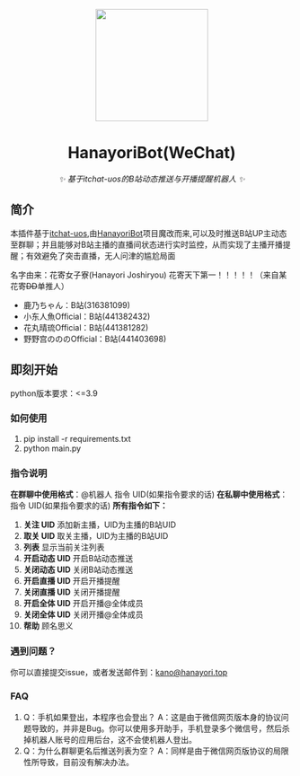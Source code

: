 <!-- markdownlint-disable MD033 MD041-->
<p align="center">
  <img src="https://cdn.jsdelivr.net/gh/kanomahoro/images@main/logo.png" width="200" height="200"/>
</p>

<div align="center">

# HanayoriBot(WeChat)
<!-- markdownlint-disable-next-line MD036 -->
_✨ 基于itchat-uos的B站动态推送与开播提醒机器人 ✨_

</div>

## 简介

本插件基于[itchat-uos](https://github.com/why2lyj/ItChat-UOS),由[HanayoriBot](https://github.com/kanomahoro/nonebot-hanayori)项目魔改而来,可以及时推送B站UP主动态至群聊；并且能够对B站主播的直播间状态进行实时监控，从而实现了主播开播提醒；有效避免了突击直播，无人问津的尴尬局面

名字由来：花寄女子寮(Hanayori Joshiryou) 花寄天下第一！！！！！（来自某花寄~~DD~~单推人）
+ 鹿乃ちゃん：B站(316381099)
+ 小东人魚Official：B站(441382432)
+ 花丸晴琉Official：B站(441381282)
+ 野野宫のののOfficial：B站(441403698)


## 即刻开始
python版本要求：<=3.9
### 如何使用
   1. pip install -r requirements.txt
   2. python main.py
### 指令说明
**在群聊中使用格式**：@机器人 指令 UID(如果指令要求的话) 
**在私聊中使用格式**：指令 UID(如果指令要求的话)
**所有指令如下：**
1. **关注 UID**
   添加新主播，UID为主播的B站UID
2. **取关 UID**
   取关主播，UID为主播的B站UID
3. **列表**
   显示当前关注列表
4. **开启动态 UID**
   开启B站动态推送
5. **关闭动态 UID**
   关闭B站动态推送
6. **开启直播 UID**
   开启开播提醒
7. **关闭直播 UID**
   关闭开播提醒
8. **开启全体 UID**
   开启开播@全体成员
9. **关闭全体 UID**
   关闭开播@全体成员
10. **帮助**
   顾名思义

### 遇到问题？
你可以直接提交issue，或者发送邮件到：kano@hanayori.top
### FAQ
1. Q：手机如果登出，本程序也会登出？
   A：这是由于微信网页版本身的协议问题导致的，并非是Bug。你可以使用多开助手，手机登录多个微信号，然后杀掉机器人账号的应用后台，这不会使机器人登出。
2. Q：为什么群聊更名后推送列表为空？
   A：同样是由于微信网页版协议的局限性所导致，目前没有解决办法。
